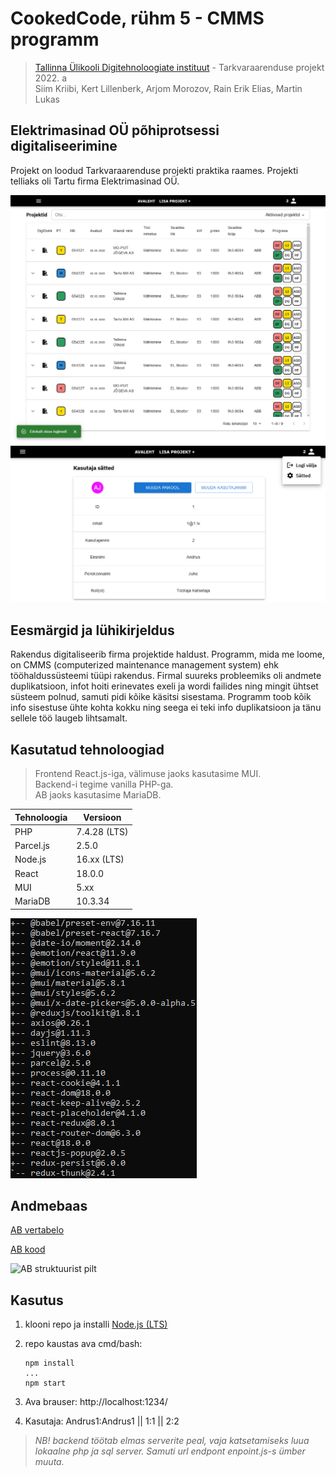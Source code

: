 # CookedCode, rühm 5 - CMMS programm

> [Tallinna Ülikooli Digitehnoloogiate instituut](https://www.tlu.ee/dt) - Tarkvaraarenduse projekt  2022. a <br>
> Siim Kriibi, Kert Lillenberk, Arjom Morozov, Rain Erik Elias, Martin Lukas

## Elektrimasinad OÜ põhiprotsessi digitaliseerimine

Projekt on loodud Tarkvaraarenduse projekti praktika raames. Projekti telliaks oli Tartu firma Elektrimasinad OÜ. 

![Avalehe kuva](https://raw.githubusercontent.com/CoockedCode/TTP2022/main/media/demo_1.png)
![Kasutaja sätete kuva](https://raw.githubusercontent.com/CoockedCode/TTP2022/main/media/demo_2.png)

## Eesmärgid ja lühikirjeldus

Rakendus digitaliseerib firma projektide haldust. Programm, mida me loome, on CMMS (computerized maintenance management system) ehk tööhaldussüsteemi tüüpi rakendus. Firmal suureks probleemiks oli andmete duplikatsioon, infot hoiti erinevates exeli ja wordi failides ning mingit ühtset süsteem polnud, samuti pidi kõike käsitsi sisestama. Programm toob kõik info sisestuse ühte kohta kokku ning seega ei teki info duplikatsioon ja tänu sellele töö laugeb lihtsamalt.

## Kasutatud tehnoloogiad

> Frontend React.js-iga, välimuse jaoks kasutasime MUI. <br>
> Backend-i tegime vanilla PHP-ga. <br>
> AB jaoks kasutasime MariaDB.

| Tehnoloogia | Versioon |
|--|--|
| PHP | 7.4.28 (LTS) |
| Parcel.js | 2.5.0 |
| Node.js | 16.xx (LTS) |
| React | 18.0.0 |
| MUI | 5.xx |
| MariaDB | 10.3.34 |

![NPM pakketid, mida kasutame](https://raw.githubusercontent.com/CoockedCode/TTP2022/main/media/npm_depend_list.png)

## Andmebaas
[AB vertabelo](https://my.vertabelo.com/doc/7nLObBWSjrfJviiqbb72APGHm6lorTEy)

[AB kood](https://github.com/CoockedCode/TTP2022/tree/main/db)

![AB struktuurist pilt](https://raw.githubusercontent.com/CoockedCode/TTP2022/main/media/Elektrimasinad_O%C3%9C_db.png)
## Kasutus

  1. klooni repo ja installi [Node.js (LTS)](https://docs.npmjs.com/downloading-and-installing-node-js-and-npm#using-a-node-installer-to-install-nodejs-and-npm)
  
   2. repo kaustas ava cmd/bash: 
  
          npm install
          ...
          npm start

  4. Ava brauser:
  http://localhost:1234/
 
  5. Kasutaja:
  Andrus1:Andrus1  ||  1:1  ||  2:2

> *NB! backend töötab elmas serverite peal, vaja katsetamiseks luua lokaalne php ja sql server. Samuti url endpont enpoint.js-s ümber muuta.*
